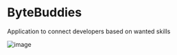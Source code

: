 # ByteBuddies
Application to connect developers based on wanted skills


![image](https://user-images.githubusercontent.com/66519058/226420464-4f30ad8c-ec7b-44be-a94a-8103014b0a86.png)
